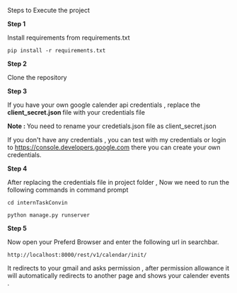 
Steps to Execute the project

<b> Step 1 </b>

Install requirements from requirements.txt

    pip install -r requirements.txt
  
<b> Step 2 </b>

Clone the repository
    
<b> Step 3 </b>

If you have your own google calender api credentials , replace the <b> client_secret.json </b> file with your credentials file

<b>Note : </b> You need to rename your credetials.json file as client_secret.json

If you don't have any credentials , you can test with my credentials or login to https://console.developers.google.com there you can create your own credentials.

<b> Step 4 </b>

After replacing the credentials file in project folder , Now we need to run the following commands in command prompt

    cd internTaskConvin
    
    python manage.py runserver
    
 
<b> Step 5 </b>

Now open your Preferd Browser and enter the following url in searchbar.

    http://localhost:8000/rest/v1/calendar/init/
    
   
It redirects to your gmail and asks permission , after permission allowance it will automatically redirects to another page and shows your calender events .
